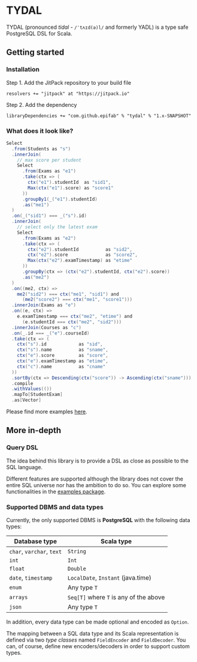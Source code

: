 # TYDAL

TYDAL (pronounced *tidal* - `/ˈtʌɪd(ə)l/` and formerly YADL)
is a type safe PostgreSQL DSL for Scala.


## Getting started

### Installation

Step 1. Add the JitPack repository to your build file

```
resolvers += "jitpack" at "https://jitpack.io"
```

Step 2. Add the dependency

```
libraryDependencies += "com.github.epifab" % "tydal" % "1.x-SNAPSHOT"	
```


### What does it look like?

```scala
Select
  .from(Students as "s")
  .innerJoin(
    // max score per student
    Select
      .from(Exams as "e1")
      .take(ctx => (
        ctx("e1").studentId  as "sid1",
        Max(ctx("e1").score) as "score1"
      ))
      .groupBy1(_("e1").studentId)
      .as("me1")
  )
  .on(_("sid1") === _("s").id)
  .innerJoin(
    // select only the latest exam
    Select
      .from(Exams as "e2")
      .take(ctx => (
        ctx("e2").studentId          as "sid2",
        ctx("e2").score              as "score2",
        Max(ctx("e2").examTimestamp) as "etime"
      ))
      .groupBy(ctx => (ctx("e2").studentId, ctx("e2").score))
      .as("me2")
  )
  .on((me2, ctx) =>
    me2("sid2") === ctx("me1", "sid1") and 
      (me2("score2") === ctx("me1", "score1")))
  .innerJoin(Exams as "e")
  .on((e, ctx) =>
    e.examTimestamp === ctx("me2", "etime") and 
      (e.studentId === ctx("me2", "sid2")))
  .innerJoin(Courses as "c")
  .on(_.id === _("e").courseId)
  .take(ctx => (
    ctx("s").id            as "sid",
    ctx("s").name          as "sname",
    ctx("e").score         as "score",
    ctx("e").examTimestamp as "etime",
    ctx("c").name          as "cname"
  ))
  .sortBy(ctx => Descending(ctx("score")) -> Ascending(ctx("sname")))
  .compile
  .withValues(())
  .mapTo[StudentExam]
  .as[Vector]
```

Please find more examples [here](src/test/scala/io/epifab/tydal/examples).


## More in-depth


### Query DSL

The idea behind this library is to provide a DSL as close as possible to the SQL language.

Different features are supported although the library does not cover the entire SQL universe nor has the ambition to do so.
You can explore some functionalities in the [examples package](src/main/scala/io/epifab/tydal/examples).


### Supported DBMS and data types

Currently, the only supported DBMS is **PostgreSQL** with the following data types:

Database type               | Scala type
---                         | ---
`char`, `varchar`, `text`   | `String`
`int`                       | `Int`
`float`                     | `Double`
`date`, `timestamp`         | `LocalDate`, `Instant` (java.time)
`enum`                      | Any type `T`
`arrays`                    | `Seq[T]` where `T` is any of the above
`json`                      | Any type `T`

In addition, every data type can be made optional and encoded as `Option`.

The mapping between a SQL data type and its Scala representation is defined via two *type classes* named `FieldEncoder` and `FieldDecoder`.
You can, of course, define new encoders/decoders in order to support custom types.
